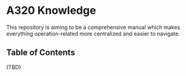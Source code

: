 # A320 Knowledge

This repository is aiming to be a comprehensive manual which makes everything operation-related more centralized and easier to navigate.

## Table of Contents
(TBD)